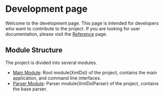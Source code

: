 # Development page

Welcome to the development page. 
This page is intended for developers who want to contribute to the project. 
If you are looking for user documentation, 
please visit the [Reference](../../reference/en/index.md) page.

## Module Structure

The project is divided into several modules.

- [Main Module](xmldsl.md): Root module(XmlDsl) of the project, 
  contains the main application, and command line interfaces.
- [Parser Module](xmldslparser.md): Parser module(XmlDslParser) of the project, 
  contains the base parser.



